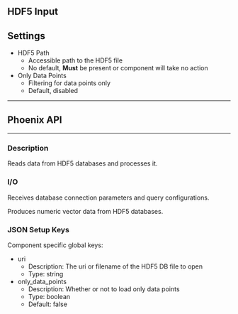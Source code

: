 ## HDF5 Input
## Settings
- HDF5 Path
	- Accessible path to the HDF5 file
	- No default, **Must** be present or component will take no action
- Only Data Points
    - Filtering for data points only
    - Default, disabled
___
## Phoenix API
___
### Description

Reads data from HDF5 databases and processes it.

### I/O

Receives database connection parameters and query configurations.

Produces numeric vector data from HDF5 databases.

### JSON Setup Keys

Component specific global keys:
- uri
  - Description: The uri or filename of the HDF5 DB file to open
  - Type: string
- only_data_points
  - Description: Whether or not to load only data points
  - Type: boolean
  - Default: false